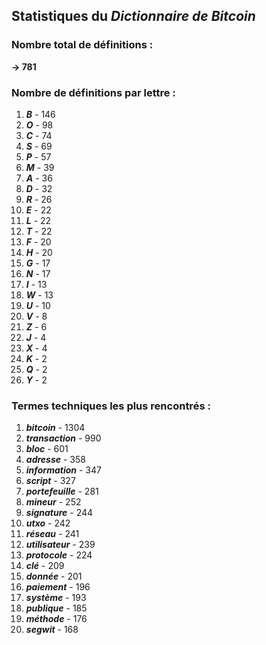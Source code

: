 ## Statistiques du *Dictionnaire de Bitcoin*

### Nombre total de définitions : 
**-> 781**

### Nombre de définitions par lettre :
1. ***B*** - 146
2. ***O*** - 98
3. ***C*** - 74
4. ***S*** - 69
5. ***P*** - 57
6. ***M*** - 39
7. ***A*** - 36
8. ***D*** - 32
9. ***R*** - 26
10. ***E*** - 22
11. ***L*** - 22
12. ***T*** - 22
13. ***F*** - 20
14. ***H*** - 20
15. ***G*** - 17
16. ***N*** - 17
17. ***I*** - 13
18. ***W*** - 13
19. ***U*** - 10
20. ***V*** - 8
21. ***Z*** - 6
22. ***J*** - 4
23. ***X*** - 4
24. ***K*** - 2
25. ***Q*** - 2
26. ***Y*** - 2

### Termes techniques les plus rencontrés :
1. ***bitcoin*** - 1304
2. ***transaction*** - 990
3. ***bloc*** - 601
4. ***adresse*** - 358
5. ***information*** - 347
6. ***script*** - 327
7. ***portefeuille*** - 281
8. ***mineur*** - 252
9. ***signature*** - 244
10. ***utxo*** - 242
11. ***réseau*** - 241
12. ***utilisateur*** - 239
13. ***protocole*** - 224
14. ***clé*** - 209
15. ***donnée*** - 201
16. ***paiement*** - 196
17. ***système*** - 193
18. ***publique*** - 185
19. ***méthode*** - 176
20. ***segwit*** - 168
